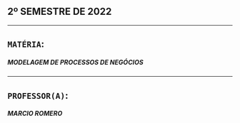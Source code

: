 ## 2º SEMESTRE DE 2022
***

## `MATÉRIA`:
##### MODELAGEM DE PROCESSOS DE NEGÓCIOS

***

## `PROFESSOR(A)`:
##### MARCIO ROMERO